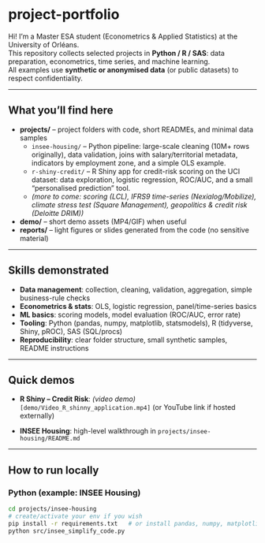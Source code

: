 # project-portfolio

Hi! I’m a Master ESA student (Econometrics & Applied Statistics) at the University of Orléans.  
This repository collects selected projects in **Python / R / SAS**: data preparation, econometrics, time series, and machine learning.  
All examples use **synthetic or anonymised data** (or public datasets) to respect confidentiality.

---

## What you’ll find here

- **projects/** – project folders with code, short READMEs, and minimal data samples  
  - `insee-housing/` – Python pipeline: large-scale cleaning (10M+ rows originally), data validation, joins with salary/territorial metadata, indicators by employment zone, and a simple OLS example.  
  - `r-shiny-credit/` – R Shiny app for credit-risk scoring on the UCI dataset: data exploration, logistic regression, ROC/AUC, and a small “personalised prediction” tool.  
  - *(more to come: scoring (LCL), IFRS9 time-series (Nexialog/Mobilize), climate stress test (Square Management), geopolitics & credit risk (Deloitte DRIM))*  
- **demo/** – short demo assets (MP4/GIF) when useful
- **reports/** – light figures or slides generated from the code (no sensitive material)

---

## Skills demonstrated

- **Data management**: collection, cleaning, validation, aggregation, simple business-rule checks  
- **Econometrics & stats**: OLS, logistic regression, panel/time-series basics  
- **ML basics**: scoring models, model evaluation (ROC/AUC, error rate)  
- **Tooling**: Python (pandas, numpy, matplotlib, statsmodels), R (tidyverse, Shiny, pROC), SAS (SQL/procs)  
- **Reproducibility**: clear folder structure, small synthetic samples, README instructions

---

## Quick demos

- **R Shiny – Credit Risk**: *(video demo)*  
  `[demo/Video_R_shinny_application.mp4]` (or YouTube link if hosted externally)

- **INSEE Housing**: high-level walkthrough in `projects/insee-housing/README.md`

---

##  How to run locally

### Python (example: INSEE Housing)
```bash
cd projects/insee-housing
# create/activate your env if you wish
pip install -r requirements.txt   # or install pandas, numpy, matplotlib, statsmodels
python src/insee_simplify_code.py
